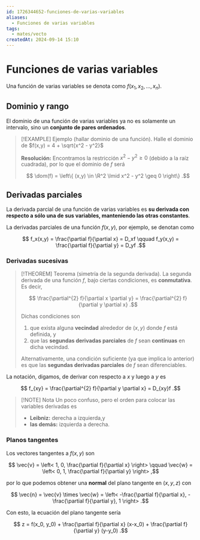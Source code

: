 ```yaml
---
id: 1726344652-funciones-de-varias-variables
aliases:
  - Funciones de varias variables
tags:
  - mates/vecto
createdAt: 2024-09-14 15:10
---
```


# Funciones de varias variables

Una función de varias variables se denota como $f(x_1,x_2,\ldots,x_n)$.

## Dominio y rango

El dominio de una función de varias variables ya no es solamente un intervalo, sino un **conjunto de pares ordenados**.

> [!EXAMPLE] Ejemplo (hallar dominio de una función).
> Halle el dominio de $f(x,y) = 4 + \sqrt{x^2 - y^2}$
> 
> **Resolución:** Encontramos la restricción $x^2 - y^2 \geq 0$ (debido a la raíz cuadrada), por lo que el dominio de $f$ será
> 
> $$
> \dom(f) = \left\{ (x,y) \in \R^2 \lmid x^2 - y^2 \geq 0 \right\}
> .$$

## Derivadas parciales

La derivada parcial de una función de varias variables es **su derivada con respecto a sólo una de sus variables, manteniendo las otras constantes**.

La derivadas parciales de una función $f(x,y)$, por ejemplo, se denotan como

$$
f_x(x,y) = \frac{\partial f}{\partial x} = D_xf \qquad f_y(x,y) = \frac{\partial f}{\partial y} = D_yf
.$$

### Derivadas sucesivas

> [!THEOREM] Teorema (simetría de la segunda derivada).
> La segunda derivada de una función $f$, bajo ciertas condiciones, es **conmutativa**. Es decir,
> 
> $$
> \frac{\partial^{2} f}{\partial x \partial y} = \frac{\partial^{2} f}{\partial y \partial x} 
> .$$
> 
> Dichas condiciones son
> 
> 1. que exista alguna **vecindad** alrededor de $(x,y)$ donde $f$ está definida, y
> 2. que las **segundas derivadas parciales** de $f$ sean **continuas** en dicha vecindad.
> 
> Alternativamente, una condición suficiente (ya que implica lo anterior) es que las **segundas derivadas parciales** de $f$ sean diferenciables.

La notación, digamos, de derivar con respecto a $x$ y luego a $y$ es

$$
f_{xy} = \frac{\partial^{2} f}{\partial y \partial x} = D_{xy}f
.$$

> [!NOTE] Nota
> Un poco confuso, pero el orden para colocar las variables derivadas es
> 
> - **Leibniz:** derecha a izquierda,y 
> - **las demás:** izquierda a derecha.

### Planos tangentes

Los vectores tangentes a $f(x,y)$ son

$$
\vec{v} = \left< 1, 0, \frac{\partial f}{\partial x}  \right> \qquad \vec{w} = \left< 0, 1, \frac{\partial f}{\partial y}  \right>
,$$

por lo que podemos obtener una **normal** del plano tangente en $(x,y,z)$ con

$$
\vec{n} = \vec{v} \times \vec{w} = \left< -\frac{\partial f}{\partial x}, -\frac{\partial f}{\partial y}, 1 \right> 
.$$

Con esto, la ecuación del plano tangente sería

$$
z = f(x_0, y_0) + \frac{\partial f}{\partial x} (x-x_0) + \frac{\partial f}{\partial y} (y-y_0)
.$$
